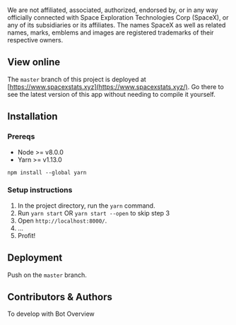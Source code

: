 <p align="center"><img src="https://live.staticflickr.com/65535/50906488186_bd1cbc6d01_h.jpg" alt=""></p>

We are not affiliated, associated, authorized, endorsed by, or in any way officially connected with Space Exploration Technologies Corp (SpaceX), or any of its subsidiaries or its affiliates. The names SpaceX as well as related names, marks, emblems and images are registered trademarks of their respective owners.

## View online

The `master` branch of this project is deployed at [https://www.spacexstats.xyz](https://www.spacexstats.xyz/).
Go there to see the latest version of this app without needing to compile it yourself.

## Installation

### Prereqs

- Node >= v8.0.0
- Yarn >= v1.13.0

`npm install --global yarn`

### Setup instructions

1. In the project directory, run the `yarn` command.
2. Run `yarn start` OR `yarn start --open` to skip step 3
3. Open `http://localhost:8000/`.
4. ...
5. Profit!

## Deployment

Push on the `master` branch.

## Contributors & Authors

To develop with Bot Overview
